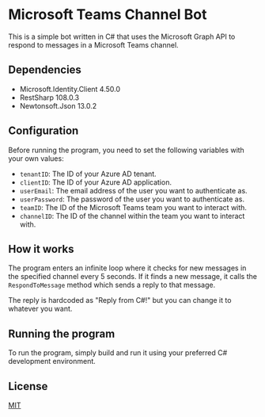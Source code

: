 # Microsoft Teams Channel Bot


This is a simple bot written in C# that uses the Microsoft Graph API to respond to messages in a Microsoft Teams channel.

## Dependencies

- Microsoft.Identity.Client 4.50.0
- RestSharp 108.0.3
- Newtonsoft.Json 13.0.2

## Configuration

Before running the program, you need to set the following variables with your own values:

- `tenantID`: The ID of your Azure AD tenant.
- `clientID`: The ID of your Azure AD application.
- `userEmail`: The email address of the user you want to authenticate as.
- `userPassword`: The password of the user you want to authenticate as.
- `teamID`: The ID of the Microsoft Teams team you want to interact with.
- `channelID`: The ID of the channel within the team you want to interact with.

## How it works

The program enters an infinite loop where it checks for new messages in the specified channel every 5 seconds. If it finds a new message, it calls the `RespondToMessage` method which sends a reply to that message.

The reply is hardcoded as "Reply from C#!" but you can change it to whatever you want.

## Running the program

To run the program, simply build and run it using your preferred C# development environment.

## License

[MIT](https://github.com/seymenbahtiyar/Microsoft_Teams_Channel_Bot/blob/main/LICENSE)
